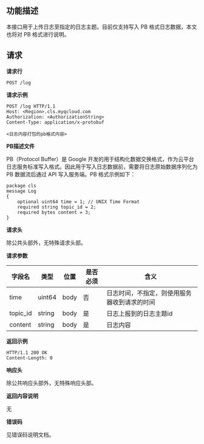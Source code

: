 ## 功能描述

本接口用于上传日志至指定的日志主题。目前仅支持写入 PB 格式日志数据，本文也将对 PB 格式进行说明。

## 请求

**请求行**

```
POST /log
```

**请求示例**

```
POST /log HTTP/1.1
Host: <Region>.cls.myqcloud.com
Authorization: <AuthorizationString>
Content-Type: application/x-protobuf

<日志内容打包的pb格式内容>
```
**PB描述文件**

PB（Protocol Buffer）是 Google 开发的用于结构化数据交换格式，作为云平台日志服务标准写入格式。因此用于写入日志数据前，需要将日志原始数据序列化为 PB 数据流后通过 API 写入服务端。PB 格式示例如下：

```
package cls
message Log
{
    optional uint64 time = 1; // UNIX Time Format
    required string topic_id = 2;
    required bytes content = 3;
}
```

**请求头**

除公共头部外，无特殊请求头部。

**请求参数**

| 字段名      | 类型     | 位置   | 是否必须 | 含义                     |
| -------- | ------ | ---- | ---- | ---------------------- |
| time     | uint64 | body | 否    | 日志时间，不指定，则使用服务器收到请求的时间 |
| topic_id | string | body | 是    | 日志上报到的日志主题id           |
| content  | string | body | 是    | 日志内容                   |

**返回示例**

```
HTTP/1.1 200 OK
Content-Length: 0

```

**响应头**

除公共响应头部外，无特殊响应头部。

**返回内容说明**

无

**错误码**

见错误码说明文档。
